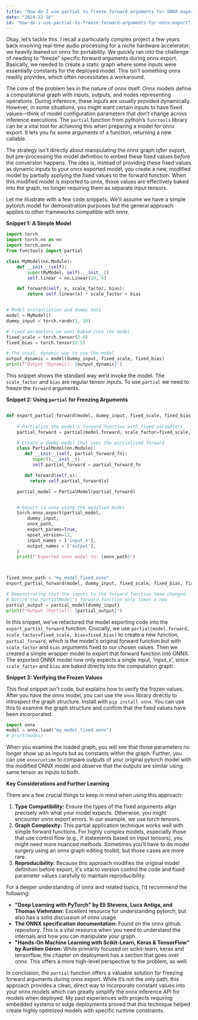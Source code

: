```yaml
---
title: "How do I use partial to freeze forward arguments for ONNX export?"
date: "2024-12-16"
id: "how-do-i-use-partial-to-freeze-forward-arguments-for-onnx-export"
---
```


Okay, let’s tackle this. I recall a particularly complex project a few years back involving real-time audio processing for a niche hardware accelerator; we heavily leaned on onnx for portability. We quickly ran into the challenge of needing to “freeze” specific forward arguments during onnx export. Basically, we needed to create a static graph where some inputs were essentially constants for the deployed model. This isn't something onnx readily provides, which often necessitates a workaround.

The core of the problem lies in the nature of onnx itself. Onnx models define a computational graph with inputs, outputs, and nodes representing operations. During inference, these inputs are usually provided dynamically. However, in some situations, you might want certain inputs to have fixed values—think of model configuration parameters that don’t change across inference executions. The `partial` function from python’s `functools` library can be a vital tool for achieving this when preparing a model for onnx export. It lets you fix some arguments of a function, returning a new callable.

The strategy isn't directly about manipulating the onnx graph *after* export, but pre-processing the model definition to embed these fixed values *before* the conversion happens. The idea is, instead of providing these fixed values as dynamic inputs to your onnx exported model, you create a new, modified model by partially applying the fixed values to the forward function. When this modified model is exported to onnx, those values are effectively baked into the graph, no longer requiring them as separate input tensors.

Let me illustrate with a few code snippets. We'll assume we have a simple pytorch model for demonstration purposes but the general approach applies to other frameworks compatible with onnx.

**Snippet 1: A Simple Model**

```python
import torch
import torch.nn as nn
import torch.onnx
from functools import partial

class MyModel(nn.Module):
    def __init__(self):
        super(MyModel, self).__init__()
        self.linear = nn.Linear(10, 5)

    def forward(self, x, scale_factor, bias):
        return self.linear(x) * scale_factor + bias


# Model instantiation and dummy data
model = MyModel()
dummy_input = torch.randn(1, 10)

# fixed parameters we want baked into the model
fixed_scale = torch.tensor(2.0)
fixed_bias = torch.tensor(0.5)

# The usual, dynamic way to use the model
output_dynamic = model(dummy_input, fixed_scale, fixed_bias)
print(f"Output (Dynamic): {output_dynamic}")
```

This snippet shows the standard way we’d invoke the model. The `scale_factor` and `bias` are regular tensor inputs. To use `partial` we need to freeze the `forward` arguments.

**Snippet 2: Using `partial` for Freezing Arguments**

```python

def export_partial_forward(model, dummy_input, fixed_scale, fixed_bias, onnx_path):
  
    # Partialize the model's forward function with fixed parameters
    partial_forward = partial(model.forward, scale_factor=fixed_scale, bias=fixed_bias)

    # Create a dummy model that uses the partialized forward
    class PartialModel(nn.Module):
       def __init__(self, partial_forward_fn):
          super().__init__()
          self.partial_forward = partial_forward_fn

       def forward(self,x):
         return self.partial_forward(x)

    partial_model = PartialModel(partial_forward)


    # Export to onnx using the modified model
    torch.onnx.export(partial_model,
        dummy_input,
        onnx_path,
        export_params=True,
        opset_version=13,
        input_names = ['input_x'],
        output_names = ['output'],
    )
    print(f"Exported onnx model to: {onnx_path}")



fixed_onnx_path = "my_model_fixed.onnx"
export_partial_forward(model, dummy_input, fixed_scale, fixed_bias, fixed_onnx_path)

# Demonstrating that the inputs to the forward function have changed
# Notice the PartialModel's forward function only takes x now
partial_output = partial_model(dummy_input)
print(f"Output (Partial): {partial_output}")

```

In this snippet, we've refactored the model exporting code into the `export_partial_forward` function. Crucially, we use `partial(model.forward, scale_factor=fixed_scale, bias=fixed_bias)` to create a new function, `partial_forward`, which is the model's original forward function but with `scale_factor` and `bias` arguments fixed to our chosen values. Then we created a simple wrapper model to export that forward function into ONNX. The exported ONNX model now only expects a single input, ‘input_x’, since `scale_factor` and `bias` are baked directly into the computation graph.

**Snippet 3: Verifying the Frozen Values**

This final snippet isn't code, but explains how to verify the frozen values. After you have the onnx model, you can use the `onnx` library directly to introspect the graph structure. Install with `pip install onnx`. You can use this to examine the graph structure and confirm that the fixed values have been incorporated.

```python
import onnx
model = onnx.load("my_model_fixed.onnx")
# print(model)
```
When you examine the loaded graph, you will see that those parameters no longer show up as inputs but as constants within the graph. Further, you can use `onnxruntime` to compare outputs of your original pytorch model with the modified ONNX model and observe that the outputs are similar using same tensor as inputs to both.

**Key Considerations and Further Learning**

There are a few crucial things to keep in mind when using this approach:

1.  **Type Compatibility:** Ensure the types of the fixed arguments align precisely with what your model expects. Otherwise, you might encounter onnx export errors. In our example, we use torch tensors.
2.  **Graph Complexity:** This partial application technique works well with simple forward functions. For highly complex models, especially those that use control flow (e.g., if statements based on input tensors), you might need more nuanced methods. Sometimes you’ll have to do model surgery using an onnx graph editing toolkit, but those cases are more rare.
3.  **Reproducibility:** Because this approach modifies the original model definition before export, it's vital to version control the code and fixed parameter values carefully to maintain reproducibility.

For a deeper understanding of onnx and related topics, I’d recommend the following:

*   **"Deep Learning with PyTorch" by Eli Stevens, Luca Antiga, and Thomas Viehmann:** Excellent resource for understanding pytorch, but also has a solid discussion of onnx usage.
*   **The ONNX specification documentation:** Found on the onnx github repository. This is a vital resource when you need to understand the internals and how you can manipulate your graph.
*   **"Hands-On Machine Learning with Scikit-Learn, Keras & TensorFlow" by Aurélien Géron:** While primarily focused on scikit-learn, keras and tensorflow, the chapter on deployment has a section that goes over onnx. This offers a more high-level perspective to the problem, as well.

In conclusion, the `partial` function offers a valuable solution for freezing forward arguments during onnx export. While it’s not the only path, this approach provides a clean, direct way to incorporate constant values into your onnx models which can greatly simplify the onnx inference API for models when deployed. My past experiences with projects requiring embedded systems or edge deployments proved that this technique helped create highly optimized models with specific runtime constraints.
